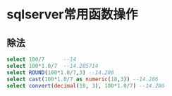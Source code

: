 # sqlserver常用函数操作


## 除法
```sql
select 100/7      --14
select 100*1.0/7  --14.285714
select ROUND(100*1.0/7,3) --14.286
select cast(100*1.0/7 as numeric(18,3)) --14.286
select convert(decimal(18, 3), 100*1.0/7) --14.286
```
